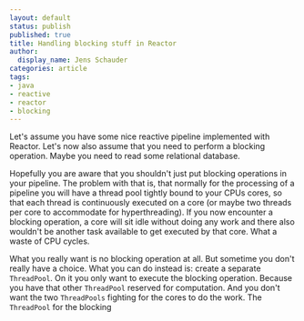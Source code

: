 ```yaml
---
layout: default
status: publish
published: true
title: Handling blocking stuff in Reactor
author:
  display_name: Jens Schauder
categories: article
tags:
- java
- reactive
- reactor
- blocking
---
```

Let's assume you have some nice reactive pipeline implemented with Reactor. Let's now also assume that you need to perform a blocking operation. Maybe you need to read some relational database. 

Hopefully you are aware that you shouldn't just put blocking operations in your pipeline. The problem with that is, that normally for the processing of a pipeline you will have a thread pool tightly bound to your CPUs cores, so that each thread is continuously executed on a core (or maybe two threads per core to accommodate for hyperthreading). If you now encounter a blocking operation, a core will sit idle without doing any work and there also wouldn't be another task available to get executed by that core. What a waste of CPU cycles.

What you really want is no blocking operation at all. But sometime you don't really have a choice. What you can do instead is: create a separate `ThreadPool`. On it you only want to execute the blocking operation. Because you have that other `ThreadPool` reserved for computation. And you don't want the two `ThreadPools` fighting for the cores to do the work. The `ThreadPool` for the blocking 